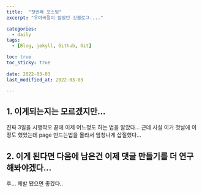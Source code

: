 ```yaml
---
title:  "첫번째 포스팅"
excerpt: "우여곡절이 많았던 깃블로그...."

categories:
  - daily
tags:
  - [Blog, jekyll, Github, Git]

toc: true
toc_sticky: true
 
date: 2022-03-03
last_modified_at: 2022-03-03

---
```


## 1. 이게되는지는 모르겠지만...
진짜 3일을 시행착오 끝에 이제 어느정도 하는 법을 알았다...
근데 사실 이거 첫날에 이정도 했었는데 page 만드는법을 몰라서 엄청나게 삽질했다...

## 2. 이게 된다면 다음에 남은건 이제 댓글 만들기를 더 연구 해봐야겠다...
후... 제발 됐으면 좋겠다..
